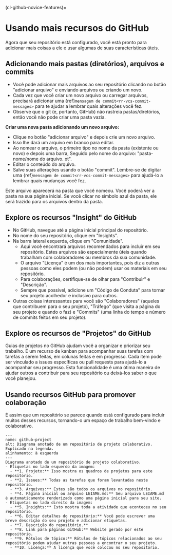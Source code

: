 (cl-github-novice-features)=
# Usando mais recursos do GitHub

Agora que seu repositório está configurado, você está pronto para adicionar mais coisas a ele e usar algumas de suas características úteis.

## Adicionando mais pastas (diretórios), arquivos e commits

* Você pode adicionar mais arquivos ao seu repositório clicando no botão "adicionar arquivo" e enviando arquivos ou criando um novo.
* Cada vez que você criar um novo arquivo ou carregar arquivos, precisará adicionar uma {ref}`mensagem de commit<rr-vcs-commit-messages>` para te ajudar a lembrar quais alterações você fez.
* Observe que o git (e, portanto, GitHub) não rastreia pastas/diretórios, então você não pode criar uma pasta vazia.


**Criar uma nova pasta adicionando um novo arquivo:**

* Clique no botão "adicionar arquivo" e depois crie um novo arquivo.
* Isso lhe dará um arquivo em branco para editar.
* Ao nomear o arquivo, o primeiro tipo no nome da pasta (existente ou novo) e depois uma barra, Seguido pelo nome do arquivo: "pasta-nome/nome do arquivo. xt".
* Editar o conteúdo do arquivo.
* Salve suas alterações usando o botão "commit". Lembre-se de digitar uma {ref}`mensagem de commit<rr-vcs-commit-messages>` para ajudá-lo a lembrar quais mudanças você fez.

Este arquivo aparecerá na pasta que você nomeou. Você poderá ver a pasta na sua página inicial. Se você clicar no símbolo azul da pasta, ele será trazido para os arquivos dentro da pasta.

## Explore os recursos "Insight" do GitHub

* No GitHub, navegue até a página inicial principal do repositório.
* No nome do seu repositório, clique em "Insights".
* Na barra lateral esquerda, clique em "Comunidade".
  * Aqui você encontrará arquivos recomendados para incluir em seu repositório. Estes arquivos são especialmente úteis quando trabalham com colaboradores ou membros da sua comunidade.
  * O arquivo "Licença" é um dos mais importantes, pois diz a outras pessoas como eles podem (ou não podem) usar os materiais em seu repositório.
  * Para colaborações, certifique-se de olhar para "Contribuir" e "Descrição".
  * Sempre que possível, adicione um "Código de Conduta" para tornar seu projeto acolhedor e inclusivo para outros.
* Outras coisas interessantes para você são "Colaboradores" (aqueles que contribuem para o seu projeto), "Tráfego" (que visita a página do seu projeto e quando o faz) e "Commits" (uma linha do tempo e número de commits feitos em seu projeto).

## Explore os recursos de "Projetos" do GitHub
Guias de projetos no GitHub ajudam você a organizar e priorizar seu trabalho. É um recurso de kanban para acompanhar suas tarefas com tarefas a serem feitas, em colunas feitas e em progresso. Cada item pode ser vinculado a issues específicas ou pull requests para ajudá-lo a acompanhar seu progresso. Esta funcionalidade é uma ótima maneira de ajudar outros a contribuir para seu repositório ou deixá-los saber o que você planejou.


## Usando recursos GitHub para promover colaboração
É assim que um repositório se parece quando está configurado para incluir muitos desses recursos, tornando-o um espaço de trabalho bem-vindo e colaborativo.

```{figure} ../../figures/github-project.jpg
---
nome: github-project
alt: Diagrama anotado de um repositório de projeto colaborativo. Explicado na legenda.
alinhamento: à esquerda
---
Diagrama anotado de um repositório de projeto colaborativo.
- Etiquetas no lado esquerdo da imagem:
  - **1. Projeto:** Isso mostra os quadros de projetos para este repositório.
  - **2. Issues:** Todas as tarefas que foram levantadas neste repositório.
  - **3. Arquivos:** Estes são todos os arquivos no repositório.
  - **4. Página inicial ou arquivo LEIAME.md:** Seu arquivo LEIAME.md é automaticamente renderizado como uma página inicial para seu site.
- Etiquetas no lado direito da imagem:
  - **5. Insights:** Isto mostra toda a atividade que aconteceu no seu repositório. 
  - **6. Editar detalhes do repositório:** Você pode escrever uma breve descrição do seu projeto e adicionar etiquetas.
  - **7. Descrição do repositório.**
  - **8. Link para páginas GitHub:** Website gerado por este repositório.
  - **9. Rótulos de tópico:** Rótulos de tópicos relacionados ao seu repositório podem ajudar outras pessoas a encontrar o seu projeto.
  - **10. Licença:** A licença que você colocou no seu repositório.
```
